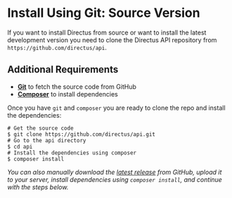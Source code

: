 # Install Using Git: Source Version

If you want to install Directus from source or want to install the latest development version you need to clone the Directus API repository from `https://github.com/directus/api`.

## Additional Requirements

* **[Git](https://git-scm.com/book/en/v2/Getting-Started-Installing-Git)** to fetch the source code from GitHub
* **[Composer](https://getcomposer.org/doc/00-intro.md#installation-linux-unix-osx)** to install dependencies

Once you have `git` and `composer` you are ready to clone the repo and install the dependencies:

```
# Get the source code
$ git clone https://github.com/directus/api.git
# Go to the api directory
$ cd api
# Install the dependencies using composer
$ composer install
```

_You can also manually download the [latest release](https://github.com/directus/api/releases) from GitHub, upload it to your server, install dependencies using `composer install`, and continue with the steps below._